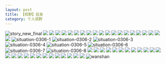 ```yaml
---
layout: post
title: 【视野】启发
category: 个人视野
---
```

![story_new_final](http://rab41f8zg.hd-bkt.clouddn.com/img/story_new_final_0322.png)
![](http://rab41f8zg.hd-bkt.clouddn.com/img/jin-220325-1.png)
![](http://rab41f8zg.hd-bkt.clouddn.com/img/jin-220325-2.png)
![](http://rab41f8zg.hd-bkt.clouddn.com/img/jin-220325-3.png)
![](http://rab41f8zg.hd-bkt.clouddn.com/img/jin-220325-4.png)
![](http://rab41f8zg.hd-bkt.clouddn.com/img/jin-220325-5.png)
![](http://rab41f8zg.hd-bkt.clouddn.com/img/jin-220325-6.png)
![](http://rab41f8zg.hd-bkt.clouddn.com/img/jin-220325-7.png)
![](http://rab41f8zg.hd-bkt.clouddn.com/img/jin-220325-8.png)
![](http://rab41f8zg.hd-bkt.clouddn.com/img/jin-220325-9.png)
![](http://rab41f8zg.hd-bkt.clouddn.com/img/jin-220325-12.png)
![](http://rab41f8zg.hd-bkt.clouddn.com/img/jin-220325-13.png)
![](http://rab41f8zg.hd-bkt.clouddn.com/img/jin-220325-14.png)
![](http://rab41f8zg.hd-bkt.clouddn.com/img/jin-220325-10.png)
![](http://rab41f8zg.hd-bkt.clouddn.com/img/jin-220325-11.png)
![](http://rab41f8zg.hd-bkt.clouddn.com/img/situation-0312-1.png)
![](http://rab41f8zg.hd-bkt.clouddn.com/img/situation-0322-1.png)
![](http://rab41f8zg.hd-bkt.clouddn.com/img/fragment-220322-2.png)
![](http://rab41f8zg.hd-bkt.clouddn.com/img/fragment-220322-3.png)
![](http://rab41f8zg.hd-bkt.clouddn.com/img/fragment-220322-4.png)
![](http://rab41f8zg.hd-bkt.clouddn.com/img/fragment-220322-5.png)
![situation-0306-1](http://rab41f8zg.hd-bkt.clouddn.com/img/situation-0306-1.png)
![situation-0306-2](http://rab41f8zg.hd-bkt.clouddn.com/img/situation-0306-2.png)
![situation-0306-3](http://rab41f8zg.hd-bkt.clouddn.com/img/situation-0306-3.png)
![situation-0306-4](http://rab41f8zg.hd-bkt.clouddn.com/img/situation-0306-4.png)
![situation-0306-5](http://rab41f8zg.hd-bkt.clouddn.com/img/situation-0306-5.png)
![situation-0306-6](http://rab41f8zg.hd-bkt.clouddn.com/img/situation-0306-6.png)
![situation-0306-7](http://rab41f8zg.hd-bkt.clouddn.com/img/situation-0306-7.png)
![situation-0306-8](http://rab41f8zg.hd-bkt.clouddn.com/img/situation-0306-8.png)
![](http://rab41f8zg.hd-bkt.clouddn.com/img/situation-0324-1.png)
![](http://rab41f8zg.hd-bkt.clouddn.com/img/situation-0324-2.png)
![](http://rab41f8zg.hd-bkt.clouddn.com/img/situation-0324-3.png)
![](http://rab41f8zg.hd-bkt.clouddn.com/img/inspire-220326-1.png)
![](http://rab41f8zg.hd-bkt.clouddn.com/img/inspire-220326-2.png)
![](http://rab41f8zg.hd-bkt.clouddn.com/img/inspire-220326-3.png)
![](http://rab41f8zg.hd-bkt.clouddn.com/img/inspire-220326-4.png)
![](http://rab41f8zg.hd-bkt.clouddn.com/img/inspire-220326-5.png)
![](http://rab41f8zg.hd-bkt.clouddn.com/img/inspire-220326-6.png)
![](http://rab41f8zg.hd-bkt.clouddn.com/img/inspire-220326-7.png)
![](http://rab41f8zg.hd-bkt.clouddn.com/img/inspire-220326-8.png)
![](http://rab41f8zg.hd-bkt.clouddn.com/img/inspire-220326-9.png)
![](http://rab41f8zg.hd-bkt.clouddn.com/img/inspire-220326-10.png)
![](http://rab41f8zg.hd-bkt.clouddn.com/img/inspire-220326-11.png)
![](http://rab41f8zg.hd-bkt.clouddn.com/img/inspire-220326-12.png)
![](http://rab41f8zg.hd-bkt.clouddn.com/img/inspire-220327-1.png)
![](http://rab41f8zg.hd-bkt.clouddn.com/img/inspire-220327-2.png)
![](http://rab41f8zg.hd-bkt.clouddn.com/img/inspire-220327-3.png)
![](http://rab41f8zg.hd-bkt.clouddn.com/img/inspire-220327-4.png)
![](http://rab41f8zg.hd-bkt.clouddn.com/img/inspire-220327-5.png)
![](http://rab41f8zg.hd-bkt.clouddn.com/img/inspire-220327-7.png)
![](http://rab41f8zg.hd-bkt.clouddn.com/img/inspire-220327-6.png)
![](http://rab41f8zg.hd-bkt.clouddn.com/img/inspire-220414-1.png)
![](http://rab41f8zg.hd-bkt.clouddn.com/img/inspire-220414-2.png)
![](http://rab41f8zg.hd-bkt.clouddn.com/img/inspire-220414-3.png)
![wanshan](http://rab41f8zg.hd-bkt.clouddn.com/img/wanshan.png)



  




